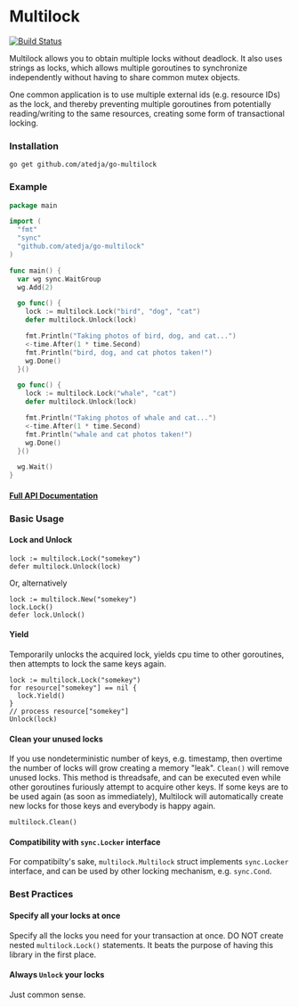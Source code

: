 # Multilock

[![Build Status](https://travis-ci.org/atedja/go-multilock.svg?branch=master)](https://travis-ci.org/atedja/go-multilock)

Multilock allows you to obtain multiple locks without deadlock. It also uses
strings as locks, which allows multiple goroutines to synchronize independently
without having to share common mutex objects.

One common application is to use multiple external ids (e.g. resource IDs)
as the lock, and thereby preventing multiple goroutines from potentially
reading/writing to the same resources, creating some form of transactional
locking.

### Installation

    go get github.com/atedja/go-multilock

### Example

```go
package main

import (
  "fmt"
  "sync"
  "github.com/atedja/go-multilock"
)

func main() {
  var wg sync.WaitGroup
  wg.Add(2)

  go func() {
    lock := multilock.Lock("bird", "dog", "cat")
    defer multilock.Unlock(lock)

    fmt.Println("Taking photos of bird, dog, and cat...")
    <-time.After(1 * time.Second)
    fmt.Println("bird, dog, and cat photos taken!")
    wg.Done()
  }()

  go func() {
    lock := multilock.Lock("whale", "cat")
    defer multilock.Unlock(lock)

    fmt.Println("Taking photos of whale and cat...")
    <-time.After(1 * time.Second)
    fmt.Println("whale and cat photos taken!")
    wg.Done()
  }()

  wg.Wait()
}
```

#### [Full API Documentation](https://godoc.org/github.com/atedja/go-multilock)

### Basic Usage

#### Lock and Unlock

    lock := multilock.Lock("somekey")
    defer multilock.Unlock(lock)

Or, alternatively

    lock := multilock.New("somekey")
    lock.Lock()
    defer lock.Unlock()

#### Yield

Temporarily unlocks the acquired lock, yields cpu time to other goroutines,
then attempts to lock the same keys again.

    lock := multilock.Lock("somekey")
    for resource["somekey"] == nil {
      lock.Yield()
    }
    // process resource["somekey"]
    Unlock(lock)

#### Clean your unused locks

If you use nondeterministic number of keys, e.g. timestamp, then overtime the
number of locks will grow creating a memory "leak". `Clean()` will remove
unused locks. This method is threadsafe, and can be executed even while other
goroutines furiously attempt to acquire other keys. If some keys are to be used
again (as soon as immediately), Multilock will automatically create new locks
for those keys and everybody is happy again.

    multilock.Clean()

#### Compatibility with `sync.Locker` interface

For compatibilty's sake, `multilock.Multilock` struct implements `sync.Locker`
interface, and can be used by other locking mechanism, e.g. `sync.Cond`.

### Best Practices

#### Specify all your locks at once

Specify all the locks you need for your transaction at once. DO NOT create
nested `multilock.Lock()` statements.  It beats the purpose of having this
library in the first place.

#### Always `Unlock` your locks

Just common sense.
